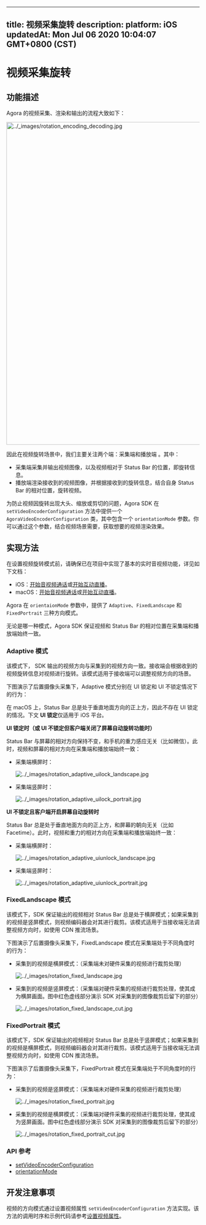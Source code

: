 
---
title: 视频采集旋转
description: 
platform: iOS
updatedAt: Mon Jul 06 2020 10:04:07 GMT+0800 (CST)
---
# 视频采集旋转
## 功能描述

Agora 的视频采集、渲染和输出的流程大致如下：

<img alt="../_images/rotation_encoding_decoding.jpg" src="https://web-cdn.agora.io/docs-files/cn/rotation_encoding_decoding.jpg" style="width: 840px; "/>

因此在视频旋转场景中，我们主要关注两个端：采集端和播放端 。其中：
- 采集端采集并输出视频图像，以及视频相对于 Status Bar 的位置，即旋转信息。
- 播放端渲染接收到的视频图像，并根据接收到的旋转信息，结合自身 Status Bar 的相对位置，旋转视频。

为防止视频因旋转出现大头、缩放或剪切的问题，Agora SDK 在 `setVideoEncoderConfiguration` 方法中提供一个 `AgoraVideoEncoderConfiguration` 类，其中包含一个 `orientationMode` 参数。你可以通过这个参数，结合视频场景需要，获取想要的视频渲染效果。

## 实现方法

在设置视频旋转模式前，请确保已在项目中实现了基本的实时音视频功能，详见如下文档：
- iOS：[开始音视频通话](../../cn/Video/start_call_ios.md)或[开始互动直播](../../cn/Video/start_live_ios.md)。
- macOS：[开始音视频通话](../../cn/Video/start_call_mac.md)或[开始互动直播](../../cn/Video/start_call_mac.md)。

Agora 在 `orientaionMode` 参数中，提供了 `Adaptive`、`FixedLandscape` 和 `FixedPortrait` 三种方向模式。

<div class="alert note">无论是哪一种模式，Agora SDK 保证视频和 Status Bar 的相对位置在采集端和播放端始终一致。</div>

### Adaptive 模式

该模式下， SDK 输出的视频方向与采集到的视频方向一致。接收端会根据收到的视频旋转信息对视频进行旋转。该模式适用于接收端可以调整视频方向的场景。

下图演示了后置摄像头采集下，Adaptive 模式分别在 UI 锁定和 UI 不锁定情况下的行为：

<div class="alert note">在 macOS 上，Status Bar 总是处于垂直地面方向的正上方，因此不存在 UI 锁定的情况。下文 <b>UI 锁定</b>仅适用于 iOS 平台。</div>

**UI 锁定时（或 UI 不锁定但客户端关闭了屏幕自动旋转功能时）**

Status Bar 与屏幕的相对方向保持不变，和手机的重力感应无关（比如微信）。此时，视频和屏幕的相对方向在采集端和播放端始终一致：

- 采集端横屏时：

    <img alt="../_images/rotation_adaptive_uilock_landscape.jpg" src="https://web-cdn.agora.io/docs-files/cn/rotation_adaptive_uilock_landscape.jpg" />

- 采集端竖屏时：

    <img alt="../_images/rotation_adaptive_uilock_portrait.jpg" src="https://web-cdn.agora.io/docs-files/cn/rotation_adaptive_uilock_portrait.jpg" />

**UI 不锁定且客户端开启屏幕自动旋转时**

Status Bar 总是处于垂直地面方向的正上方，和屏幕的朝向无关（比如 Facetime）。此时，视频和重力的相对方向在采集端和播放端始终一致：

- 采集端横屏时：

    <img alt="../_images/rotation_adaptive_uiunlock_landscape.jpg" src="https://web-cdn.agora.io/docs-files/cn/rotation_adaptive_uiunlock_landscape.jpg" />

- 采集端竖屏时：

    <img alt="../_images/rotation_adaptive_uiunlock_portrait.jpg" src="https://web-cdn.agora.io/docs-files/cn/rotation_adaptive_uiunlock_portrait.jpg" />

### FixedLandscape 模式

该模式下，SDK 保证输出的视频相对 Status Bar 总是处于横屏模式；如果采集到的视频是竖屏模式，则视频编码器会对其进行裁剪。该模式适用于当接收端无法调整视频方向时，如使用 CDN 推流场景。

下图演示了后置摄像头采集下，FixedLandscape 模式在采集端处于不同角度时的行为：

-  采集到的视频是横屏模式：（采集端未对硬件采集的视频进行裁剪处理）

    <img alt="../_images/rotation_fixed_landscape.jpg" src="https://web-cdn.agora.io/docs-files/cn/rotation_fixed_landscape.jpg" />


-   采集到的视频是竖屏模式：（采集端对硬件采集的视频进行裁剪处理，使其成为横屏画面。图中红色虚线部分演示 SDK 对采集到的图像裁剪后留下的部分）

    <img alt="../_images/rotation_fixed_landscape_cut.jpg" src="https://web-cdn.agora.io/docs-files/cn/rotation_fixed_landscape_cut.jpg" />

### FixedPortrait 模式

该模式下，SDK 保证输出的视频相对 Status Bar 总是处于竖屏模式；如果采集到的视频是横屏模式，则视频编码器会对其进行裁剪。该模式适用于当接收端无法调整视频方向时，如使用 CDN 推流场景。

下图演示了后置摄像头采集下，FixedPortrait 模式在采集端处于不同角度时的行为：

-   采集到的视频是竖屏模式：（采集端未对硬件采集的视频进行裁剪处理）

    <img alt="../_images/rotation_fixed_portrait.jpg" src="https://web-cdn.agora.io/docs-files/cn/rotation_fixed_portrait.jpg" />


-   采集到的视频是横屏模式：（采集端对硬件采集的视频进行裁剪处理，使其成为竖屏画面。图中红色虚线部分演示 SDK 对采集到的图像裁剪后留下的部分）

    <img alt="../_images/rotation_fixed_portrait_cut.jpg" src="https://web-cdn.agora.io/docs-files/cn/rotation_fixed_portrait_cut.jpg" />
		
### API 参考

- [setVideoEncoderConfiguration](https://docs.agora.io/cn/Video/API%20Reference/oc/Classes/AgoraRtcEngineKit.html#//api/name/setVideoEncoderConfiguration:)
- [orientationMode](https://docs.agora.io/cn/Video/API%20Reference/oc/Classes/AgoraVideoEncoderConfiguration.html#//api/name/orientationMode)
		
## 开发注意事项

视频的方向模式通过设置视频属性 `setVideoEncoderConfiguration` 方法实现。该方法的调用时序和示例代码请参考[设置视频属性](../../cn/Video/video_profile_apple.md)。
